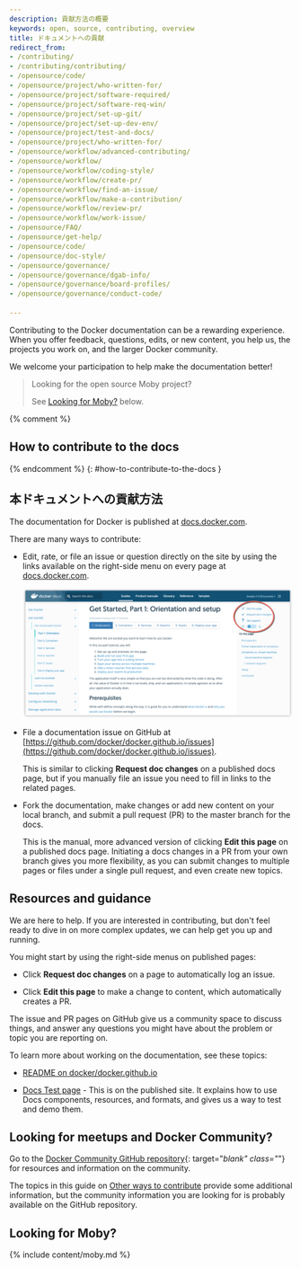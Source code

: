 ```yaml
---
description: 貢献方法の概要
keywords: open, source, contributing, overview
title: ドキュメントへの貢献
redirect_from:
- /contributing/
- /contributing/contributing/
- /opensource/code/
- /opensource/project/who-written-for/
- /opensource/project/software-required/
- /opensource/project/software-req-win/
- /opensource/project/set-up-git/
- /opensource/project/set-up-dev-env/
- /opensource/project/test-and-docs/
- /opensource/project/who-written-for/
- /opensource/workflow/advanced-contributing/
- /opensource/workflow/
- /opensource/workflow/coding-style/
- /opensource/workflow/create-pr/
- /opensource/workflow/find-an-issue/
- /opensource/workflow/make-a-contribution/
- /opensource/workflow/review-pr/
- /opensource/workflow/work-issue/
- /opensource/FAQ/
- /opensource/get-help/
- /opensource/code/
- /opensource/doc-style/
- /opensource/governance/
- /opensource/governance/dgab-info/
- /opensource/governance/board-profiles/
- /opensource/governance/conduct-code/

---
```


Contributing to the Docker documentation can be a rewarding experience. When you
offer feedback, questions, edits, or new content, you help us, the projects you
work on, and the larger Docker community.

We welcome your participation to help make the documentation better!

> Looking for the open source Moby project?
>
> See [Looking for Moby?](#looking-for-moby) below.

{% comment %}
## How to contribute to the docs
{% endcomment %}
{: #how-to-contribute-to-the-docs }
## 本ドキュメントへの貢献方法

The documentation for Docker is published at
[docs.docker.com](https://docs.docker.com/).

There are many ways to contribute:

- Edit, rate, or file an issue or question directly on the site by
using the links available on the right-side menu on every page
at [docs.docker.com](/).

  ![Docs feedback links](images/docs-site-feedback.png)

- File a documentation issue on GitHub at
[https://github.com/docker/docker.github.io/issues](https://github.com/docker/docker.github.io/issues).

  This is similar to clicking **Request doc changes** on a published docs
  page, but if you manually file an issue you need to fill in links to
  the related pages.

- Fork the documentation, make changes or add new content on your local
branch, and submit a pull request (PR) to the master branch for the docs.

  This is the manual, more advanced version of clicking **Edit this page**
  on a published docs page. Initiating a docs changes in a PR from your
  own branch gives you more flexibility, as you can submit changes to
  multiple pages or files under a single pull request, and even create
  new topics.

## Resources and guidance

We are here to help. If you are interested in contributing, but don't feel ready
to dive in on more complex updates, we can help get you up and running.

You might start by using the right-side menus on published pages:

* Click **Request doc changes** on a page to automatically log an issue.

* Click **Edit this page** to make a change to content, which automatically creates a PR.

The issue and PR pages on GitHub give us a community space to discuss
things, and answer any questions you might have about the problem or topic you
are reporting on.

To learn more about working on the documentation, see these topics:

- [README on docker/docker.github.io](https://github.com/docker/docker.github.io/blob/master/README.md)

- [Docs Test page](/test.md) - This is on the
published site. It explains how to use Docs components, resources, and
formats, and gives us a way to test and demo them.

## Looking for meetups and Docker Community?

Go to the [Docker Community GitHub
repository](https://github.com/docker/community/blob/master/README.md){:
target="_blank" class="_"} for resources and information on the community.

The topics in this guide on [Other ways to contribute](/opensource/ways/)
provide some additional information,  but the community
information you are looking for is probably available on the GitHub repository.

## Looking for Moby?

{% include content/moby.md %}
